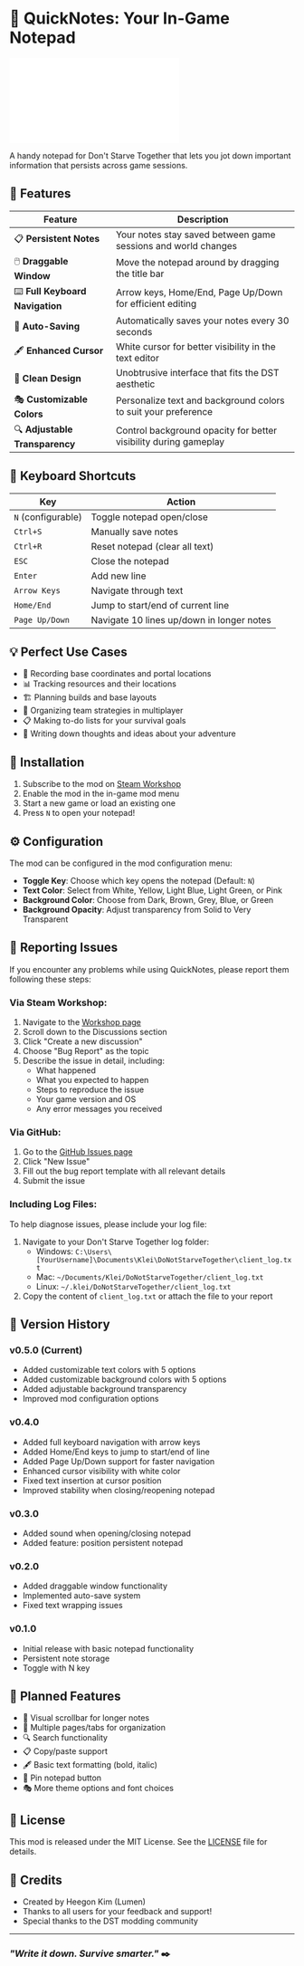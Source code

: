 # 📝 QuickNotes: Your In-Game Notepad

![QuickNotes Banner](modicon.tex)

A handy notepad for Don't Starve Together that lets you jot down important information that persists across game sessions.

## 🌟 Features

| Feature | Description |
|---------|-------------|
| 📋 **Persistent Notes** | Your notes stay saved between game sessions and world changes |
| 🖱️ **Draggable Window** | Move the notepad around by dragging the title bar |
| ⌨️ **Full Keyboard Navigation** | Arrow keys, Home/End, Page Up/Down for efficient editing |
| 💾 **Auto-Saving** | Automatically saves your notes every 30 seconds |
| 🖋️ **Enhanced Cursor** | White cursor for better visibility in the text editor |
| 🎨 **Clean Design** | Unobtrusive interface that fits the DST aesthetic |
| 🎭 **Customizable Colors** | Personalize text and background colors to suit your preference |
| 🔍 **Adjustable Transparency** | Control background opacity for better visibility during gameplay |

## 🔑 Keyboard Shortcuts

| Key | Action |
|-----|--------|
| `N` (configurable) | Toggle notepad open/close |
| `Ctrl+S` | Manually save notes |
| `Ctrl+R` | Reset notepad (clear all text) |
| `ESC` | Close the notepad |
| `Enter` | Add new line |
| `Arrow Keys` | Navigate through text |
| `Home/End` | Jump to start/end of current line |
| `Page Up/Down` | Navigate 10 lines up/down in longer notes |

## 💡 Perfect Use Cases

- 📍 Recording base coordinates and portal locations
- 📊 Tracking resources and their locations
- 🏗️ Planning builds and base layouts
- 👥 Organizing team strategies in multiplayer
- 📋 Making to-do lists for your survival goals
- 💭 Writing down thoughts and ideas about your adventure

## 🔧 Installation

1. Subscribe to the mod on [Steam Workshop](https://steamcommunity.com/sharedfiles/filedetails/?id=3387232788)
2. Enable the mod in the in-game mod menu
3. Start a new game or load an existing one
4. Press `N` to open your notepad!

## ⚙️ Configuration

The mod can be configured in the mod configuration menu:

- **Toggle Key**: Choose which key opens the notepad (Default: `N`)
- **Text Color**: Select from White, Yellow, Light Blue, Light Green, or Pink
- **Background Color**: Choose from Dark, Brown, Grey, Blue, or Green
- **Background Opacity**: Adjust transparency from Solid to Very Transparent

## 🐛 Reporting Issues

If you encounter any problems while using QuickNotes, please report them following these steps:

### Via Steam Workshop:

1. Navigate to the [Workshop page](https://steamcommunity.com/sharedfiles/filedetails/?id=3387232788)
2. Scroll down to the Discussions section
3. Click "Create a new discussion"
4. Choose "Bug Report" as the topic
5. Describe the issue in detail, including:
   - What happened
   - What you expected to happen
   - Steps to reproduce the issue
   - Your game version and OS
   - Any error messages you received

### Via GitHub:

1. Go to the [GitHub Issues page](https://github.com/hegone/dst-quicknotes/issues)
2. Click "New Issue"
3. Fill out the bug report template with all relevant details
4. Submit the issue

### Including Log Files:

To help diagnose issues, please include your log file:

1. Navigate to your Don't Starve Together log folder:
   - Windows: `C:\Users\[YourUsername]\Documents\Klei\DoNotStarveTogether\client_log.txt`
   - Mac: `~/Documents/Klei/DoNotStarveTogether/client_log.txt`
   - Linux: `~/.klei/DoNotStarveTogether/client_log.txt`
2. Copy the content of `client_log.txt` or attach the file to your report

## 🔄 Version History

### v0.5.0 (Current)
- Added customizable text colors with 5 options
- Added customizable background colors with 5 options
- Added adjustable background transparency
- Improved mod configuration options

### v0.4.0
- Added full keyboard navigation with arrow keys
- Added Home/End keys to jump to start/end of line
- Added Page Up/Down support for faster navigation
- Enhanced cursor visibility with white color
- Fixed text insertion at cursor position
- Improved stability when closing/reopening notepad

### v0.3.0
- Added sound when opening/closing notepad
- Added feature: position persistent notepad

### v0.2.0
- Added draggable window functionality
- Implemented auto-save system
- Fixed text wrapping issues

### v0.1.0
- Initial release with basic notepad functionality
- Persistent note storage
- Toggle with N key

## 🔮 Planned Features

- 📜 Visual scrollbar for longer notes
- 📑 Multiple pages/tabs for organization
- 🔍 Search functionality
- 📋 Copy/paste support
- 🖋️ Basic text formatting (bold, italic)
- 📌 Pin notepad button
- 🎭 More theme options and font choices

## 📜 License

This mod is released under the MIT License. See the [LICENSE](LICENSE) file for details.

## 👏 Credits

- Created by Heegon Kim (Lumen)
- Thanks to all users for your feedback and support!
- Special thanks to the DST modding community

---

### *"Write it down. Survive smarter."* ✒️